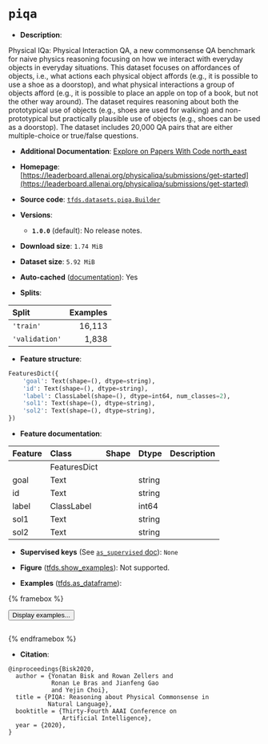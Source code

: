 <div itemscope itemtype="http://schema.org/Dataset">
  <div itemscope itemprop="includedInDataCatalog" itemtype="http://schema.org/DataCatalog">
    <meta itemprop="name" content="TensorFlow Datasets" />
  </div>
  <meta itemprop="name" content="piqa" />
  <meta itemprop="description" content="Physical IQa: Physical Interaction QA, a new commonsense QA benchmark for naive&#10;physics reasoning focusing on how we interact with everyday objects in everyday&#10;situations. This dataset focuses on affordances of objects, i.e., what actions&#10;each physical object affords (e.g., it is possible to use a shoe as a doorstop),&#10;and what physical interactions a group of objects afford (e.g., it is possible&#10;to place an apple on top of a book, but not the other way around). The dataset&#10;requires reasoning about both the prototypical use of objects (e.g., shoes are&#10;used for walking) and non-prototypical but practically plausible use of objects&#10;(e.g., shoes can be used as a doorstop). The dataset includes 20,000 QA pairs&#10;that are either multiple-choice or true/false questions.&#10;&#10;To use this dataset:&#10;&#10;```python&#10;import tensorflow_datasets as tfds&#10;&#10;ds = tfds.load(&#x27;piqa&#x27;, split=&#x27;train&#x27;)&#10;for ex in ds.take(4):&#10;  print(ex)&#10;```&#10;&#10;See [the guide](https://www.tensorflow.org/datasets/overview) for more&#10;informations on [tensorflow_datasets](https://www.tensorflow.org/datasets).&#10;&#10;" />
  <meta itemprop="url" content="https://www.tensorflow.org/datasets/catalog/piqa" />
  <meta itemprop="sameAs" content="https://leaderboard.allenai.org/physicaliqa/submissions/get-started" />
  <meta itemprop="citation" content="@inproceedings{Bisk2020,&#10;  author = {Yonatan Bisk and Rowan Zellers and&#10;            Ronan Le Bras and Jianfeng Gao&#10;            and Yejin Choi},&#10;  title = {PIQA: Reasoning about Physical Commonsense in&#10;           Natural Language},&#10;  booktitle = {Thirty-Fourth AAAI Conference on&#10;               Artificial Intelligence},&#10;  year = {2020},&#10;}" />
</div>

# `piqa`


*   **Description**:

Physical IQa: Physical Interaction QA, a new commonsense QA benchmark for naive
physics reasoning focusing on how we interact with everyday objects in everyday
situations. This dataset focuses on affordances of objects, i.e., what actions
each physical object affords (e.g., it is possible to use a shoe as a doorstop),
and what physical interactions a group of objects afford (e.g., it is possible
to place an apple on top of a book, but not the other way around). The dataset
requires reasoning about both the prototypical use of objects (e.g., shoes are
used for walking) and non-prototypical but practically plausible use of objects
(e.g., shoes can be used as a doorstop). The dataset includes 20,000 QA pairs
that are either multiple-choice or true/false questions.

*   **Additional Documentation**:
    <a class="button button-with-icon" href="https://paperswithcode.com/dataset/piqa">
    Explore on Papers With Code
    <span class="material-icons icon-after" aria-hidden="true"> north_east
    </span> </a>

*   **Homepage**:
    [https://leaderboard.allenai.org/physicaliqa/submissions/get-started](https://leaderboard.allenai.org/physicaliqa/submissions/get-started)

*   **Source code**:
    [`tfds.datasets.piqa.Builder`](https://github.com/tensorflow/datasets/tree/master/tensorflow_datasets/datasets/piqa/piqa_dataset_builder.py)

*   **Versions**:

    *   **`1.0.0`** (default): No release notes.

*   **Download size**: `1.74 MiB`

*   **Dataset size**: `5.92 MiB`

*   **Auto-cached**
    ([documentation](https://www.tensorflow.org/datasets/performances#auto-caching)):
    Yes

*   **Splits**:

Split          | Examples
:------------- | -------:
`'train'`      | 16,113
`'validation'` | 1,838

*   **Feature structure**:

```python
FeaturesDict({
    'goal': Text(shape=(), dtype=string),
    'id': Text(shape=(), dtype=string),
    'label': ClassLabel(shape=(), dtype=int64, num_classes=2),
    'sol1': Text(shape=(), dtype=string),
    'sol2': Text(shape=(), dtype=string),
})
```

*   **Feature documentation**:

Feature | Class        | Shape | Dtype  | Description
:------ | :----------- | :---- | :----- | :----------
        | FeaturesDict |       |        |
goal    | Text         |       | string |
id      | Text         |       | string |
label   | ClassLabel   |       | int64  |
sol1    | Text         |       | string |
sol2    | Text         |       | string |

*   **Supervised keys** (See
    [`as_supervised` doc](https://www.tensorflow.org/datasets/api_docs/python/tfds/load#args)):
    `None`

*   **Figure**
    ([tfds.show_examples](https://www.tensorflow.org/datasets/api_docs/python/tfds/visualization/show_examples)):
    Not supported.

*   **Examples**
    ([tfds.as_dataframe](https://www.tensorflow.org/datasets/api_docs/python/tfds/as_dataframe)):

<!-- mdformat off(HTML should not be auto-formatted) -->

{% framebox %}

<button id="displaydataframe">Display examples...</button>
<div id="dataframecontent" style="overflow-x:auto"></div>
<script>
const url = "https://storage.googleapis.com/tfds-data/visualization/dataframe/piqa-1.0.0.html";
const dataButton = document.getElementById('displaydataframe');
dataButton.addEventListener('click', async () => {
  // Disable the button after clicking (dataframe loaded only once).
  dataButton.disabled = true;

  const contentPane = document.getElementById('dataframecontent');
  try {
    const response = await fetch(url);
    // Error response codes don't throw an error, so force an error to show
    // the error message.
    if (!response.ok) throw Error(response.statusText);

    const data = await response.text();
    contentPane.innerHTML = data;
  } catch (e) {
    contentPane.innerHTML =
        'Error loading examples. If the error persist, please open '
        + 'a new issue.';
  }
});
</script>

{% endframebox %}

<!-- mdformat on -->

*   **Citation**:

```
@inproceedings{Bisk2020,
  author = {Yonatan Bisk and Rowan Zellers and
            Ronan Le Bras and Jianfeng Gao
            and Yejin Choi},
  title = {PIQA: Reasoning about Physical Commonsense in
           Natural Language},
  booktitle = {Thirty-Fourth AAAI Conference on
               Artificial Intelligence},
  year = {2020},
}
```

